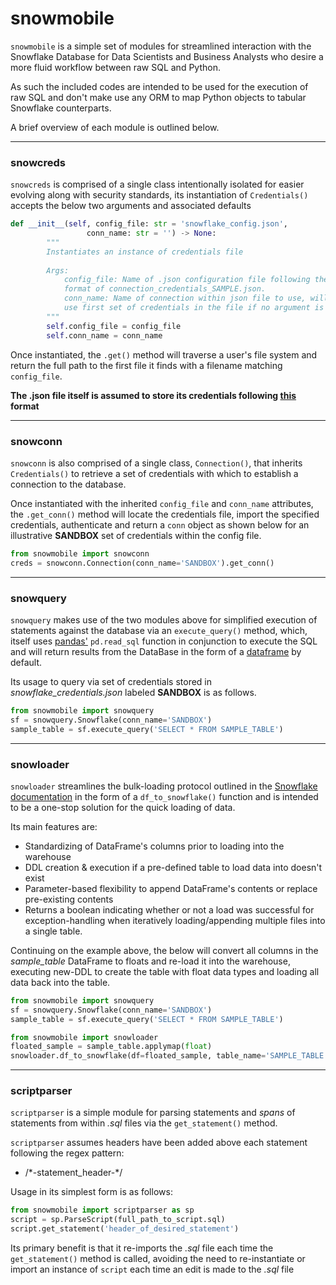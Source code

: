 # snowmobile

`snowmobile` is a simple set of modules for streamlined interaction with the Snowflake Database for Data Scientists and Business Analysts
who desire a more fluid workflow between raw SQL and Python. 

As such the included codes are intended to be used for the execution of raw SQL and don't make use any ORM to map Python objects to tabular Snowflake
counterparts.
 
A brief overview of each module is outlined below.


---
### snowcreds
`snowcreds` is comprised of a single class intentionally isolated for easier evolving along with security standards, 
its instantiation of `Credentials()` accepts the below two arguments and associated defaults
```python
def __init__(self, config_file: str = 'snowflake_config.json',
                 conn_name: str = '') -> None:
        """
        Instantiates an instance of credentials file
        
        Args:
            config_file: Name of .json configuration file following the
            format of connection_credentials_SAMPLE.json.
            conn_name: Name of connection within json file to use, will
            use first set of credentials in the file if no argument is passed.
        """
        self.config_file = config_file
        self.conn_name = conn_name
```
Once instantiated, the `.get()` method will traverse a user's file system and return the full path to the first file it finds with a filename matching `config_file`.

**The .json file itself is assumed to store its credentials following [this](https://github.com/GEM7318/Snowmobile/blob/master/connection_credentials_SAMPLE.json) format**

---
### snowconn
`snowconn` is also comprised of a single class, `Connection()`, that inherits `Credentials()` to retrieve a set of credentials with which to establish a connection to the database.

Once instantiated with the inherited `config_file` and `conn_name` attributes, the `.get_conn()` method will locate the credentials file, import the specified credentials, authenticate and return a `conn` 
object as shown below for an illustrative **SANDBOX** set of credentials within the config file.
```python
from snowmobile import snowconn
creds = snowconn.Connection(conn_name='SANDBOX').get_conn()
```

---
### snowquery
`snowquery` makes use of the two modules above for simplified execution of statements against the database via an `execute_query()` method, which, itself
uses [pandas'](https://pandas.pydata.org/) `pd.read_sql` function in conjunction to execute the SQL and will return results from the DataBase
in the form of a [dataframe](https://pandas.pydata.org/pandas-docs/stable/reference/api/pandas.DataFrame.html) by default.

Its usage to query via set of credentials stored in _snowflake_credentials.json_ labeled **SANDBOX** is as follows.

```python
from snowmobile import snowquery
sf = snowquery.Snowflake(conn_name='SANDBOX')
sample_table = sf.execute_query('SELECT * FROM SAMPLE_TABLE')
```


---
### snowloader
`snowloader` streamlines the bulk-loading protocol outlined in the [Snowflake documentation](https://docs.snowflake.com/en/user-guide/data-load-overview.html)
in the form of a `df_to_snowflake()` function and is intended to be a one-stop solution for the quick loading of data.

Its main features are:
- Standardizing of DataFrame's columns prior to loading into the warehouse
- DDL creation & execution if a pre-defined table to load data into doesn't exist 
- Parameter-based flexibility to append DataFrame's contents or replace pre-existing contents
- Returns a boolean indicating whether or not a load was successful for exception-handling when iteratively loading/appending multiple files
into a single table.

Continuing on the example above, the below will convert all columns in the _sample_table_ DataFrame to floats and re-load it into the warehouse,
executing new-DDL to create the table with float data types and loading all data back into the table.

```python
from snowmobile import snowquery
sf = snowquery.Snowflake(conn_name='SANDBOX')
sample_table = sf.execute_query('SELECT * FROM SAMPLE_TABLE')

from snowmobile import snowloader
floated_sample = sample_table.applymap(float)
snowloader.df_to_snowflake(df=floated_sample, table_name='SAMPLE_TABLE', force_recreate=True)
``` 
  

---
### scriptparser
`scriptparser` is a simple module for parsing statements and *spans* of statements from within _.sql_ files via the `get_statement()` method.

`scriptparser` assumes headers have been added above each statement following the regex pattern:
- /\*-statement_header-\*/

Usage in its simplest form is as follows:
```python
from snowmobile import scriptparser as sp
script = sp.ParseScript(full_path_to_script.sql)
script.get_statement('header_of_desired_statement')
```

Its primary benefit is that it re-imports the _.sql_ file each time the `get_statement()` method is called, avoiding
the need to re-instantiate or import an instance of `script` each time an edit is made to the _.sql_ file 
  
